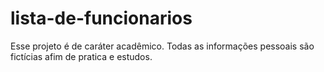 # lista-de-funcionarios
 Esse projeto é de caráter acadêmico. Todas as informações pessoais são fictícias afim de pratica e estudos.
